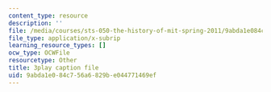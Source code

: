 ```yaml
---
content_type: resource
description: ''
file: /media/courses/sts-050-the-history-of-mit-spring-2011/9abda1e084c756a6829be044771469ef_YfmVSPS7EFI.vtt
file_type: application/x-subrip
learning_resource_types: []
ocw_type: OCWFile
resourcetype: Other
title: 3play caption file
uid: 9abda1e0-84c7-56a6-829b-e044771469ef
---
```

